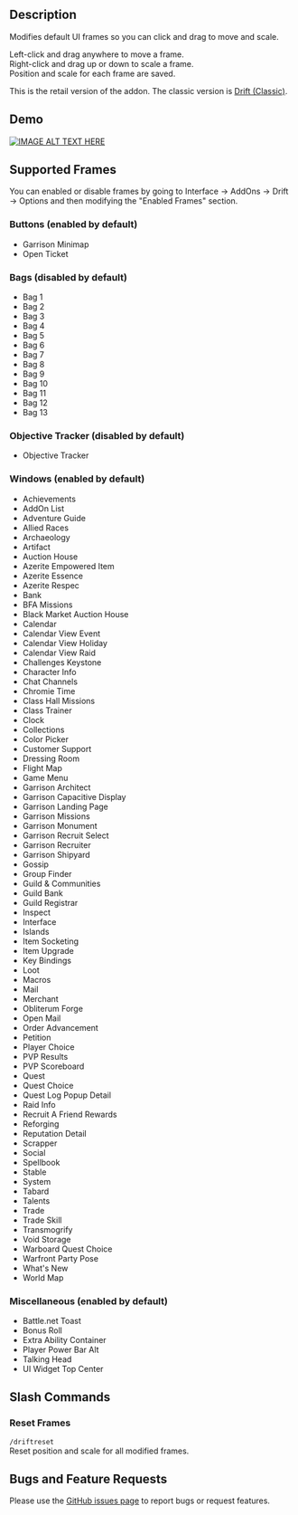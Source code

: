 ## Description
Modifies default UI frames so you can click and drag to move and scale.

Left-click and drag anywhere to move a frame.  
Right-click and drag up or down to scale a frame.  
Position and scale for each frame are saved.

This is the retail version of the addon. The classic version is [Drift (Classic)](https://www.curseforge.com/wow/addons/driftclassic).

## Demo
[![IMAGE ALT TEXT HERE](http://img.youtube.com/vi/R8d-QYxyN7Y/maxresdefault.jpg)](https://youtu.be/R8d-QYxyN7Y)

## Supported Frames
You can enabled or disable frames by going to Interface -> AddOns -> Drift -> Options and then modifying the "Enabled Frames" section.

### Buttons (enabled by default)
- Garrison Minimap
- Open Ticket

### Bags (disabled by default)
- Bag 1
- Bag 2
- Bag 3
- Bag 4
- Bag 5
- Bag 6
- Bag 7
- Bag 8
- Bag 9
- Bag 10
- Bag 11
- Bag 12
- Bag 13

### Objective Tracker (disabled by default)
- Objective Tracker

### Windows (enabled by default)
- Achievements
- AddOn List
- Adventure Guide
- Allied Races
- Archaeology
- Artifact
- Auction House
- Azerite Empowered Item
- Azerite Essence
- Azerite Respec
- Bank
- BFA Missions
- Black Market Auction House
- Calendar
- Calendar View Event
- Calendar View Holiday
- Calendar View Raid
- Challenges Keystone
- Character Info
- Chat Channels
- Chromie Time
- Class Hall Missions
- Class Trainer
- Clock
- Collections
- Color Picker
- Customer Support
- Dressing Room
- Flight Map
- Game Menu
- Garrison Architect
- Garrison Capacitive Display
- Garrison Landing Page
- Garrison Missions
- Garrison Monument
- Garrison Recruit Select
- Garrison Recruiter
- Garrison Shipyard
- Gossip
- Group Finder
- Guild & Communities
- Guild Bank
- Guild Registrar
- Inspect
- Interface
- Islands
- Item Socketing
- Item Upgrade
- Key Bindings
- Loot
- Macros
- Mail
- Merchant
- Obliterum Forge
- Open Mail
- Order Advancement
- Petition
- Player Choice
- PVP Results
- PVP Scoreboard
- Quest
- Quest Choice
- Quest Log Popup Detail
- Raid Info
- Recruit A Friend Rewards
- Reforging
- Reputation Detail
- Scrapper
- Social
- Spellbook
- Stable
- System
- Tabard
- Talents
- Trade
- Trade Skill
- Transmogrify
- Void Storage
- Warboard Quest Choice
- Warfront Party Pose
- What's New
- World Map

### Miscellaneous (enabled by default)
- Battle.net Toast
- Bonus Roll
- Extra Ability Container
- Player Power Bar Alt
- Talking Head
- UI Widget Top Center

## Slash Commands
### Reset Frames
`/driftreset`  
Reset position and scale for all modified frames.

## Bugs and Feature Requests
Please use the [GitHub issues page](https://github.com/jaredbwasserman/Drift/issues) to report bugs or request features.